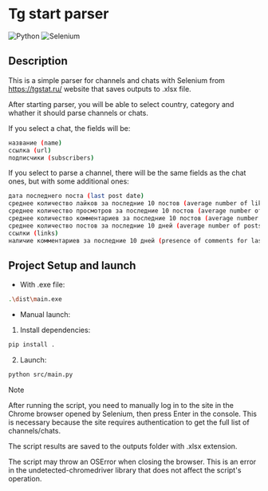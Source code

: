 # Tg start parser 

![Python](https://img.shields.io/badge/python-3670A0?style=for-the-badge&logo=python&logoColor=ffdd54)
![Selenium](https://img.shields.io/badge/-selenium-%43B02A?style=for-the-badge&logo=selenium&logoColor=white)

## Description

This is a simple parser for channels and chats with Selenium from https://tgstat.ru/ website that saves outputs to .xlsx file.

After starting parser, you will be able to select country, category and whather it should parse channels or chats.

If you select a chat, the fields will be:
```bash
название (name)
ссылка (url)
подписчики (subscribers)
```
If you select to parse a channel, there will be the same fields as the chat ones, but with some additional ones:
```bash
дата последнего поста (last post date)
среднее количество лайков за последние 10 постов (average number of likes for last 10 posts)
среднее количество просмотров за последние 10 постов (average number of views for last 10 posts)
среднее количество комментариев за последние 10 постов (average number of comments for last 10 posts)
среднее количество постов за последние 10 дней (average number of posts for last 10 days)
ссылки (links)
наличие комментариев за последние 10 дней (presence of comments for last 10 days)
``` 

## Project Setup and launch

- With .exe file:

```bash
.\dist\main.exe
```

- Manual launch:

1. Install dependencies:

```bash
pip install .
```

2. Launch:

```bash
python src/main.py
```

> [!NOTE]  
> After running the script, you need to manually log in to the site in the Chrome browser opened by Selenium, then press Enter in the console. This is necessary because the site requires authentication to get the full list of channels/chats.
>
> The script results are saved to the outputs folder with .xlsx extension.
>
> The script may throw an OSError when closing the browser. This is an error in the undetected-chromedriver library that does not affect the script's operation.
